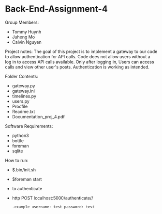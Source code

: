 # Back-End-Assignment-4

Group Members:
   - Tommy Huynh
   - Juheng Mo
   - Calvin Nguyen

Project notes:
The goal of this project is to implement a gateway to our code to allow authentication for API calls. 
Code does not allow users without a log in to access API calls available. Only after logging in, Users can access calls and view other user's 
posts.
Authentication is working as intended.


Folder Contents:
   - gateway.py
   - gateway.ini
   - timelines.py
   - users.py
   - Procfile
   - Readme.txt
   - Documentation_proj_4.pdf


Software Requirements:
   - python3 
   - bottle
   - foreman
   - sqlite
   
How to run:
   - $.bin/init.sh
   - $foreman start
   - to authenticate
   - http POST localhost:5000/authenticate/<username>/<password>
         
         -example username: test password: test


